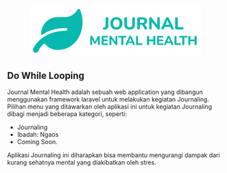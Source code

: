 <p align="center"><a href="https://kanglerian.github.io/links" target="_blank"><img src="https://raw.githubusercontent.com/kanglerian/Journaling/master/public/logo.svg" width="400"></a></p>

## Do While Looping

Journal Mental Health adalah sebuah web application yang dibangun menggunakan framework laravel untuk melakukan kegiatan Journaling. Pilihan menu yang ditawarkan oleh aplikasi ini untuk kegiatan Journaling dibagi menjadi beberapa kategori, seperti:

- Journaling
- Ibadah: Ngaos
- Coming Soon.

Aplikasi Journaling ini diharapkan bisa membantu mengurangi dampak dari kurang sehatnya mental yang diakibatkan oleh stres.
